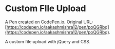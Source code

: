 # Custom FIle Upload

A Pen created on CodePen.io. Original URL: [https://codepen.io/aakashmishra12/pen/poQGRbq](https://codepen.io/aakashmishra12/pen/poQGRbq).

A custom file upload with jQuery and CSS.